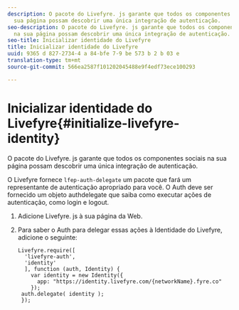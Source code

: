```yaml
---
description: O pacote do Livefyre. js garante que todos os componentes sociais na
  sua página possam descobrir uma única integração de autenticação.
seo-description: O pacote do Livefyre. js garante que todos os componentes sociais
  na sua página possam descobrir uma única integração de autenticação.
seo-title: Inicializar identidade do Livefyre
title: Inicializar identidade do Livefyre
uuid: 9365 d 827-2734-4 a 84-bfe 7-9 be 573 b 2 b 03 e
translation-type: tm+mt
source-git-commit: 566ea2587f101202045488e9f4edf73ece100293

---
```



# Inicializar identidade do Livefyre{#initialize-livefyre-identity}

O pacote do Livefyre. js garante que todos os componentes sociais na sua página possam descobrir uma única integração de autenticação.

O Livefyre fornece `lfep-auth-delegate` um pacote que fará um representante de autenticação apropriado para você. O Auth deve ser fornecido um objeto authdelegate que saiba como executar ações de autenticação, como login e logout.

1. Adicione Livefyre. js à sua página da Web.
1. Para saber o Auth para delegar essas ações à Identidade do Livefyre, adicione o seguinte:

   ```
   Livefyre.require([ 
     'livefyre-auth', 
     'identity' 
     ], function (auth, Identity) { 
       var identity = new Identity({ 
         app: "https://identity.livefyre.com/{networkName}.fyre.co" 
       }); 
    auth.delegate( identity ); 
    });
   ```
